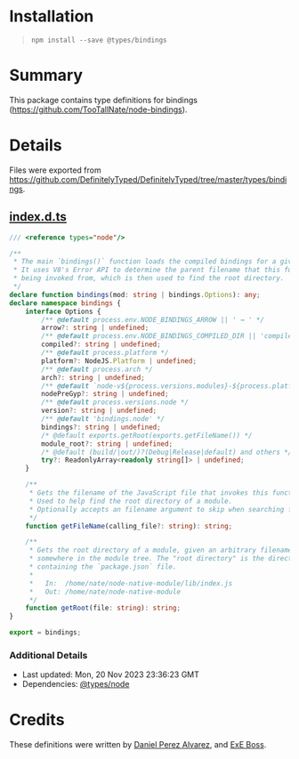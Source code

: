 # Installation
> `npm install --save @types/bindings`

# Summary
This package contains type definitions for bindings (https://github.com/TooTallNate/node-bindings).

# Details
Files were exported from https://github.com/DefinitelyTyped/DefinitelyTyped/tree/master/types/bindings.
## [index.d.ts](https://github.com/DefinitelyTyped/DefinitelyTyped/tree/master/types/bindings/index.d.ts)
````ts
/// <reference types="node"/>

/**
 * The main `bindings()` function loads the compiled bindings for a given module.
 * It uses V8's Error API to determine the parent filename that this function is
 * being invoked from, which is then used to find the root directory.
 */
declare function bindings(mod: string | bindings.Options): any;
declare namespace bindings {
    interface Options {
        /** @default process.env.NODE_BINDINGS_ARROW || ' → ' */
        arrow?: string | undefined;
        /** @default process.env.NODE_BINDINGS_COMPILED_DIR || 'compiled' */
        compiled?: string | undefined;
        /** @default process.platform */
        platform?: NodeJS.Platform | undefined;
        /** @default process.arch */
        arch?: string | undefined;
        /** @default `node-v${process.versions.modules}-${process.platform}-${process.arch}` */
        nodePreGyp?: string | undefined;
        /** @default process.versions.node */
        version?: string | undefined;
        /** @default 'bindings.node' */
        bindings?: string | undefined;
        /* @default exports.getRoot(exports.getFileName()) */
        module_root?: string | undefined;
        /* @default (build/|out/)?(Debug|Release|default) and others */
        try?: ReadonlyArray<readonly string[]> | undefined;
    }

    /**
     * Gets the filename of the JavaScript file that invokes this function.
     * Used to help find the root directory of a module.
     * Optionally accepts an filename argument to skip when searching for the invoking filename
     */
    function getFileName(calling_file?: string): string;

    /**
     * Gets the root directory of a module, given an arbitrary filename
     * somewhere in the module tree. The "root directory" is the directory
     * containing the `package.json` file.
     *
     *   In:  /home/nate/node-native-module/lib/index.js
     *   Out: /home/nate/node-native-module
     */
    function getRoot(file: string): string;
}

export = bindings;

````

### Additional Details
 * Last updated: Mon, 20 Nov 2023 23:36:23 GMT
 * Dependencies: [@types/node](https://npmjs.com/package/@types/node)

# Credits
These definitions were written by [Daniel Perez Alvarez](https://github.com/unindented), and [ExE Boss](https://github.com/ExE-Boss).

